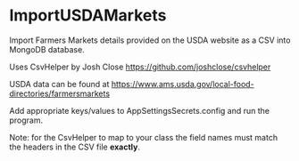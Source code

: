 # ImportUSDAMarkets
Import Farmers Markets details provided on the USDA website as a CSV into MongoDB database.

Uses CsvHelper by Josh Close https://github.com/joshclose/csvhelper

USDA data can be found at https://www.ams.usda.gov/local-food-directories/farmersmarkets

Add appropriate keys/values to AppSettingsSecrets.config and run the program.

Note: for the CsvHelper to map to your class the field names must match the headers in the CSV file <b>exactly</b>.

